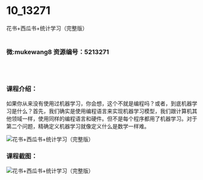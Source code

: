 # 10_13271
花书+西瓜书+统计学习（完整版）
<br/></br>
<h3>微:mukewang8 资源编号：5213271</h3>
<br/></br>
<h3>课程介绍：</h3>
<p>如果你从来没有使用过机器学习，你会想，这个不就是编程吗？或者，到底机器学习是什么？首先，我们确实是使用编程语言来实现机器学习模型，我们跟计算机其他领域一样，使用同样的编程语言和硬件。但不是每个程序都用了机器学习。对于第二个问题，精确定义机器学习就像定义什么是数学一样难。</p>
<p><img src="https://www.ko996.com/wp-content/uploads/img/2020/05/2-125-300x214.png" alt="花书+西瓜书+统计学习（完整版）"></p>
<div class="info-desc">
<h3>课程截图：</h3>
<p><img src="https://www.ko996.com/wp-content/uploads/img/2020/05/1-135.png" alt="花书+西瓜书+统计学习（完整版）"></p>


			
</div>
